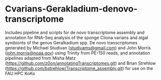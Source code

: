 # Cvarians-Gerakladium-denovo-transcriptome

Includes pipeline and scripts for de novo transcriptome assembly and annotation for RNA-Seq analysis of the sponge Cliona varians and algal symbionts of the genus Geralkadium spp. De novo transcriptomes generated by Michael Studivan (studivams@gmail.com) and John Morris (john.morris@noaa.gov) using Trinity from PE-150 reads, and annotation pipelines adapted from Misha Matz (https://github.com/z0on/annotatingTranscriptomes.git) and Brian Strehlow (https://github.com/bstrehlow/Transcriptome_assembly.git) for use on the FAU HPC KoKo

